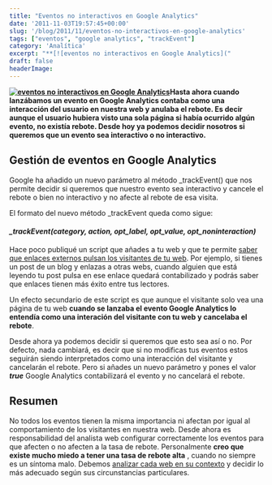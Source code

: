 ```yaml
---
title: "Eventos no interactivos en Google Analytics"
date: '2011-11-03T19:57:45+00:00'
slug: '/blog/2011/11/eventos-no-interactivos-en-google-analytics'
tags: ["eventos", "google analytics", "trackEvent"]
category: 'Analítica'
excerpt: "**[![eventos no interactivos en Google Analytics]("
draft: false
headerImage: 
---
```

**[![eventos no interactivos en Google Analytics](http://static.squarespace.com/static/5303797ae4b0c6ad9e43f072/5303ce80e4b0400995a883d6/5303cf4ee4b0400995a88c2c/1392758606015/bounce-rate-300x199.jpg?format=original "bounce-rate")](http://static.squarespace.com/static/5303797ae4b0c6ad9e43f072/5303ce80e4b0400995a883d6/5303cf4de4b0400995a88c29/1392758605816/bounce-rate.jpg?format=original)Hasta ahora cuando lanzábamos un evento en Google Analytics contaba como una interacción del usuario en nuestra web y anulaba el rebote. Es decir aunque el usuario hubiera visto una sola página si había ocurrido algún evento, no existía rebote. Desde hoy ya podemos decidir nosotros si queremos que un evento sea interactivo o no interactivo.**<!--more-->

## Gestión de eventos en Google Analytics

Google ha añadido un nuevo parámetro al método \_trackEvent() que nos permite decidir si queremos que nuestro evento sea interactivo y cancele el rebote o bien no interactivo y no afecte al rebote de esa visita.

El formato del nuevo método \_trackEvent queda como sigue:

#### _\_trackEvent(category, action, opt\_label, opt\_value, opt\_noninteraction)_

Hace poco publiqué un script que añades a tu web y que te permite [saber que enlaces externos pulsan los visitantes de tu web](http://static.squarespace.com/static/5303797ae4b0c6ad9e43f072/5303ce80e4b0400995a883d6/5303cf4ee4b0400995a88c2f/1392758606226/?format=original "Seguimiento de enlaces externos con Google Analytics"). Por ejemplo, si tienes un post de un blog y enlazas a otras webs, cuando alguien que está leyendo tu post pulsa en ese enlace quedará contabilizado y podrás saber que enlaces tienen más éxito entre tus lectores.

Un efecto secundario de este script es que aunque el visitante solo vea una página de tu web **cuando se lanzaba el evento Google Analytics lo entendía como una interación del visitante con tu web y cancelaba el rebote**.

Desde ahora ya podemos decidir si queremos que esto sea así o no. Por defecto, nada cambiará, es decir que si no modificas tus eventos estos seguirán siendo interpretados como una interacción del visitante y cancelarán el rebote. Pero si añades un nuevo parámetro y pones el valor **_true_** Google Analytics contabilizará el evento y no cancelará el rebote.

## Resumen

No todos los eventos tienen la misma importancia ni afectan por igual al comportamiento de los visitantes en nuestra web. Desde ahora es responsabilidad del analista web configurar correctamente los eventos para que afecten o no afecten a la tasa de rebote. Personalmente **creo que existe mucho miedo a tener una tasa de rebote alta** , cuando no siempre es un síntoma malo. Debemos [analizar cada web en su contexto](http://static.squarespace.com/static/5303797ae4b0c6ad9e43f072/5303ce80e4b0400995a883d6/5303cf41e4b0400995a88b86/1392758593884/?format=original "Auditoría y análisis web Jorge Alvarez") y decidir lo más adecuado según sus circunstancias particulares.

